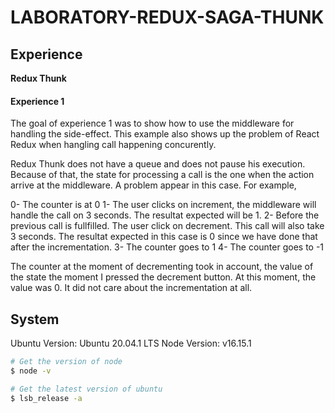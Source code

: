 # LABORATORY-REDUX-SAGA-THUNK

## Experience

**Redux Thunk**

#### Experience 1

The goal of experience 1 was to show how to use the middleware for handling the side-effect. This example also shows up the problem of React Redux when hangling call happening concurently.

Redux Thunk does not have a queue and does not pause his execution. Because of that, the state for processing a call is the one when the action arrive at the middleware. A problem appear in this case. For example,

0- The counter is at 0
1- The user clicks on increment, the middleware will handle the call on 3 seconds. The resultat expected will be 1.
2- Before the previous call is fullfilled. The user click on decrement. This call will also take 3 seconds. The resultat expected in this case is 0 since we have done that after the incrementation.
3- The counter goes to 1
4- The counter goes to -1

The counter at the moment of decrementing took in account, the value of the state the moment I pressed the decrement button. At this moment, the value was 0. It did not care about the incrementation at all.

## System

Ubuntu Version: Ubuntu 20.04.1 LTS
Node Version: v16.15.1

```bash
# Get the version of node
$ node -v

# Get the latest version of ubuntu
$ lsb_release -a
```
